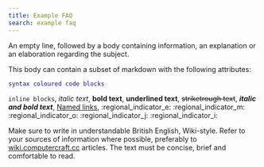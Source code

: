 ```yaml
---
title: Example FAQ
search: example faq
---
```

An empty line, followed by a body containing information, an explanation or an elaboration regarding the subject.

This body can contain a subset of markdown with the following attributes:
```lua
syntax coloured code blocks
```
`inline blocks`,
*italic text*,
**bold text**,
__underlined text__,
~~striketrough text~~,
***italic and bold text***,
[Named links](https://stackedit.io/),
:regional_indicator_e: :regional_indicator_m: :regional_indicator_o: :regional_indicator_j: :regional_indicator_i:

Make sure to write in understandable British English, Wiki-style.
Refer to your sources of information where possible, preferably to [wiki.computercraft.cc](https://wiki.computercraft.cc) articles.
The text must be concise, brief and comfortable to read.
